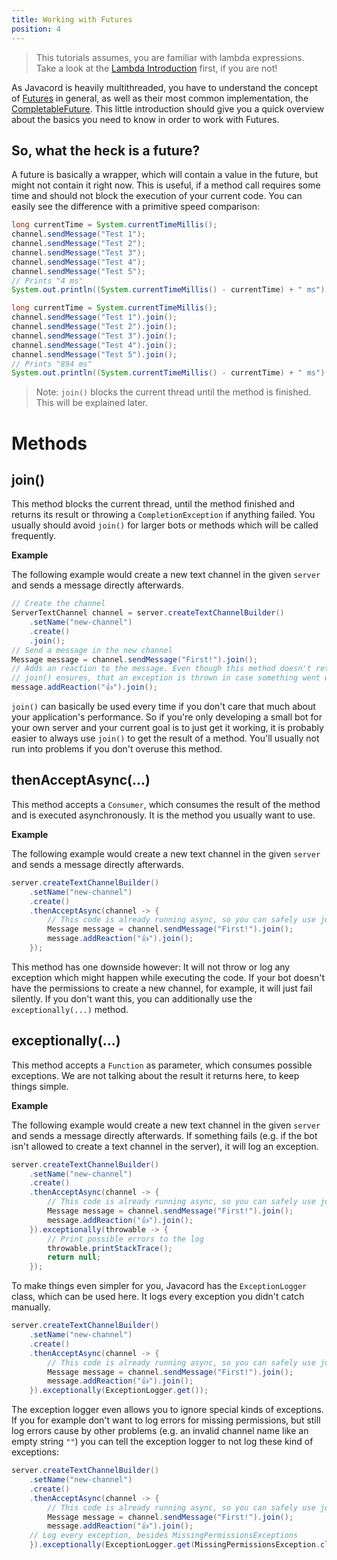 ```yaml
---
title: Working with Futures
position: 4
---
```


> This tutorials assumes, you are familiar with lambda expressions. Take a look at the [Lambda Introduction](/wiki/essential-knowledge/lambda-introduction) first, if you are not!

As Javacord is heavily multithreaded, you have to understand the concept of [Futures](https://docs.oracle.com/javase/8/docs/api/java/util/concurrent/Future.html) in general, as well as their most common implementation, the [CompletableFuture](https://docs.oracle.com/javase/8/docs/api/java/util/concurrent/CompletableFuture.html). This little introduction should give you a quick overview about the basics you need to know in order to work with Futures.

## So, what the heck is a future?
A future is basically a wrapper, which will contain a value in the future, but might not contain it right now. This is useful, if a method call requires some time and should not block the execution of your current code. You can easily see the difference with a primitive speed comparison:
```java
long currentTime = System.currentTimeMillis();
channel.sendMessage("Test 1");
channel.sendMessage("Test 2");
channel.sendMessage("Test 3");
channel.sendMessage("Test 4");
channel.sendMessage("Test 5");
// Prints "4 ms"
System.out.println((System.currentTimeMillis() - currentTime) + " ms");
```
```java
long currentTime = System.currentTimeMillis();
channel.sendMessage("Test 1").join();
channel.sendMessage("Test 2").join();
channel.sendMessage("Test 3").join();
channel.sendMessage("Test 4").join();
channel.sendMessage("Test 5").join();
// Prints "894 ms"
System.out.println((System.currentTimeMillis() - currentTime) + " ms");
```
> Note: `join()` blocks the current thread until the method is finished. This will be explained later.

# Methods

## join()

This method blocks the current thread, until the method finished and returns its result or throwing a `CompletionException` if anything failed. You usually should avoid `join()` for larger bots or methods which will be called frequently.

**Example**

The following example would create a new text channel in the given `server` and sends a message directly afterwards.
```java
// Create the channel
ServerTextChannel channel = server.createTextChannelBuilder()
    .setName("new-channel")
    .create()
    .join();
// Send a message in the new channel
Message message = channel.sendMessage("First!").join();
// Adds an reaction to the message. Even though this method doesn't return anything,
// join() ensures, that an exception is thrown in case something went wrong
message.addReaction("👍").join();
```
`join()` can basically be used every time if you don't care that much about your application's performance. So if you're only developing a small bot for your own server and your current goal is to just get it working, it is probably easier to always use `join()` to get the result of a method. You'll usually not run into problems if you don't overuse this method.

## thenAcceptAsync(...)

This method accepts a `Consumer`, which consumes the result of the method and is executed asynchronously. It is the method you usually want to use.

**Example**

The following example would create a new text channel in the given `server` and sends a message directly afterwards.
```java
server.createTextChannelBuilder()
    .setName("new-channel")
    .create()
    .thenAcceptAsync(channel -> {
        // This code is already running async, so you can safely use join() here
        Message message = channel.sendMessage("First!").join();
        message.addReaction("👍").join();
    });
```
This method has one downside however: It will not throw or log any exception which might happen while executing the code. If your bot doesn't have the permissions to create a new channel, for example, it will just fail silently. If you don't want this, you can additionally use the `exceptionally(...)` method.

## exceptionally(...)

This method accepts a `Function` as parameter, which consumes possible exceptions. We are not talking about the result it returns here, to keep things simple.

**Example**

The following example would create a new text channel in the given `server` and sends a message directly afterwards. If something fails (e.g. if the bot isn't allowed to create a text channel in the server), it will log an exception.
```java
server.createTextChannelBuilder()
    .setName("new-channel")
    .create()
    .thenAcceptAsync(channel -> {
        // This code is already running async, so you can safely use join() here
        Message message = channel.sendMessage("First!").join();
        message.addReaction("👍").join();
    }).exceptionally(throwable -> {
        // Print possible errors to the log
        throwable.printStackTrace();
        return null;
    });
```
To make things even simpler for you, Javacord has the `ExceptionLogger` class, which can be used here. It logs every exception you didn't catch manually.
```java
server.createTextChannelBuilder()
    .setName("new-channel")
    .create()
    .thenAcceptAsync(channel -> {
        // This code is already running async, so you can safely use join() here
        Message message = channel.sendMessage("First!").join();
        message.addReaction("👍").join();
    }).exceptionally(ExceptionLogger.get());
```
The exception logger even allows you to ignore special kinds of exceptions. If you for example don't want to log errors for missing permissions, but still log errors cause by other problems (e.g. an invalid channel name like an empty string `""`) you can tell the exception logger to not log these kind of exceptions:
```java
server.createTextChannelBuilder()
    .setName("new-channel")
    .create()
    .thenAcceptAsync(channel -> {
        // This code is already running async, so you can safely use join() here
        Message message = channel.sendMessage("First!").join();
        message.addReaction("👍").join();
    // Log every exception, besides MissingPermissionsExceptions
    }).exceptionally(ExceptionLogger.get(MissingPermissionsException.class));
```